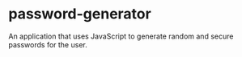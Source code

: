 # password-generator
An application that uses JavaScript to generate random and secure passwords for the user.
